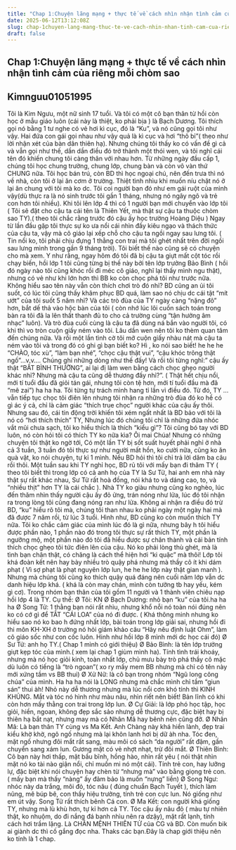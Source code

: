 ```yaml
---
title: "Chap 1:Chuyện lãng mạng + thực tế về cách nhìn nhận tình cảm của riêng mỗi chòm sao"
date: 2025-06-12T13:12:08Z
slug: chap-1chuyen-lang-mang-thuc-te-ve-cach-nhin-nhan-tinh-cam-cua-rieng-moi-chom-sao
draft: false
---
```


## Chap 1:Chuyện lãng mạng + thực tế về cách nhìn nhận tình cảm của riêng mỗi chòm sao

## Kimnguu01051995

Tôi là Kim Ngưu, một nữ sinh 17 tuổi. Và tôi có một cô bạn thân từ hồi còn học ở mẫu giáo luôn (cái này là thiệt, ko phải bịa ) là Bạch Dương. Tôi thích gọi nó bằng 1 tư nghe có vẻ hơi kì cục, đó là “Ku”, và nó cũng gọi tôi như vậy. Hai đứa con gái gọi nhau như vậy quả là kì cục và hơi “thô bỉ”( theo như lời nhận xét của bàn dân thiên hạ). Nhưng chúng tôi thấy ko có vấn đề gì cả và vẫn gọi như thế, dần dần điều đó trở thành một thói wen, và tôi nghĩ cái tên đó khiến chung tôi càng thân với nhau hơn.
Từ những ngày đầu cấp 1, chúng tôi học chung trường, chung lớp, chung bàn và còn vô vàn thứ CHUNG nữa. Tôi học bán trú, còn BD thì học ngoại chú, nên đến trưa thì nó về nhà, còn tôi ở lại ăn cơm ở trường. Thiệt tình nhìu khi muốn níu chặt nó ở lại ăn chung với tôi mà ko dc. Tôi coi người bạn đó như em gái ruột của mình vậy(dù thực ra là nó sinh trước tôi gần 1 tháng, nhưng nó ngây ngô và trẻ con hơn tôi nhiều).
Khi tôi lên lớp 4 thì có 1 người bạn mới chuyển vào lớp tôi ( Tôi sẽ đặt cho cậu ta cái tên là Thiên Yết, mà thật sự cậu ta thuộc chòm sao TY).( theo tôi chắc rằng trước đó cậu ấy học trường Hoàng Diệu ) Ngay từ lần đầu gặp tôi thực sự ko ưa nổi cái nhìn đầy kiêu ngạo và thách thức của cậu ta, vậy mà cô giáo lại xếp chỗ cho cậu ta ngồi ngay sau lưng tôi. ( Tin nổi ko, tôi phải chịu đựng 1 thằng con trai mà tôi ghét nhất trên đời ngồi sau lưng mình trong gần 9 tháng trời). Tôi biết thế nào cũng sẽ có chuyện cho mà xem. Y như rằng, ngay hôm đó tôi đã bị cậu ta giựt mất cột tóc rồi chạy biến, hồi lớp 1 tôi cũng từng bị thế này bởi tên lớp trưởng Bảo Bình ( hồi đó ngày nào tôi cũng khóc rồi đi méc cô giáo, nghĩ lại thấy mình ngu thật), nhưng có vẻ như khi lớn hơn thì BB ko còn chọc phá tôi như trước nữa. Không hiểu sao tên này vẫn còn thích chơi trò đó nhỉ? BD cũng an ủi tôi suốt, có lúc tôi cũng thấy khâm phục BD quá, làm sao nó chịu dc cái tật “mít ướt” của tôi suốt 5 năm nhỉ?
Và các trò đùa của TY ngày càng “nặng đô” hơn, bắt dế thả vào hộc bàn của tôi ( còn nhớ lúc lôi cuốn sách toán trong bàn ra tôi đã la lên thất thanh đủ to cho cả trường cùng “tận hưởng âm nhạc” luôn).
Và trò đùa cuối cùng là cậu ta đã dùng ná bắn vào người tôi, có khi thì vo tròn cuộn giấy ném vào tôi. Lâu dần wen nên tôi ko thèm quan tâm đến chúng nữa. Và rồi một lần tình cờ tôi mở cuộn giấy nhàu nát mà cậu ta ném vào tôi và trong đó có ghi gì bạn biết ko? Hì , ko nói sao biết!  he he he
“CHÀO, tóc xù”, “làm bạn nhé”, “chọc cậu thật vui”, “cậu khóc trông thật ngố”…v.v….
Chúng ghi những dòng như thế đấy! Và rồi tôi từng nghĩ:” cậu ấy thật “BẤT BÌNH THƯỜNG”, ai lại đị làm wen bằng cách chọc ghẹo người khác nhỉ? Nhưng mà cậu ta cũng dễ thương đấy nhỉ?”. ( Thật hết chịu nổi, mới tí tuổi đầu đã giỏi tán gái, nhưng tôi còn tệ hơn, mới tí tuổi đầu mà đã “mê zai”) ha ha ha. Tôi từng tự trách mình hang tỉ lần vì điều đó.
Từ đó, TY …vẫn tiếp tục chọc tôi điên lên nhưng tôi nhận ra những trò đùa đó ko hề có gì ác ý cả, chỉ là cảm giác “thích true chọc” người khác của cậu ấy thôi.
Nhưng sau đó, cái tin động trời khiến tôi xém ngất nhất là BD bảo với tôi là nó có “hơi thích thích” TY, Nhưng lúc đó chúng tôi chỉ là những đứa nhóc vắt mũi chưa sạch, tôi ko hiểu thích là thích “kiểu gì”?
Tôi cũng bó tay với BD luôn, nó còn hỏi tôi có thích TY ko nữa kìa? Ôi mai Chúa!
Nhưng có những chuyện tôi thật ko ngờ tới, Có một lần TY bị sốt suất huyết phải nghỉ ở nhà cả 3 tuần, 3 tuần đó tôi thực sự như người mất hồn, ko cười nữa, cũng ko ăn quà vặt, ko nói chuyện, tự kỉ 1 mình. Nếu BD hỏi thì tôi chỉ trả lời dăm ba câu rồi thôi. Một tuần sau khi TY nghỉ học, BD rủ tôi với mấy bạn đi thăm TY ( theo tôi biết thì trong lớp có cả anh họ của TY là Sư Tử, hai anh em nhà này thật sự rất khác nhau, Sư Tử rất hoà đồng, nói khá to và dáng cao, to, và “nhiều thịt” hơn TY là cái chắc ). Nhà TY ko giàu nhưng cũng ko nghèo, lúc đến thăm nhìn thấy người cậu ấy đỏ ửng, trán nóng như lửa, lúc đó tôi nhận ra trong lòng tôi cũng đang nóng ran như lửa. Không ai nhận ra điều đó trừ BD, “ku” hiểu rõ tôi mà, chúng tôi than nhau ko phải ngày một ngày hai mà đã được 7 năm rồi, từ lúc 3 tuổi.
Hình như, BD cũng ko còn muốn thích TY nữa. Tôi ko chắc cảm giác của mình lúc đó là gì nữa, nhưng bây h tôi hiểu được phần nào, 1 phần nào đó trong tôi thực sự rất thích TY, một phần là ngưỡng mộ, một phần nào đó tôi đã hiểu được sự chân thành và cái bản tính thích chọc ghẹo tôi tức điên lên của cậu. Nó ko phải lòng thù ghét, mà là tình bạn chân thật, có chăng là cách thể hiện hơi “ki quặc” mà thôi!
Lớp tôi khá đoàn kết nên hay bày nhiều trò quậy phá nhưng mà thầy cô ít khi dám phạt ( Vì sợ phạt là phạt nguyên lớp lun, he he he lớp này thật gian manh ). Nhưng mà chúng tôi cũng ko thích quậy quá đáng nên cuối năm lớp vẫn dc danh hiệu lớp khá. ( khá là còn may chán, mình còn tưởng tb hay yếu, kém gì cơ).
Trong nhóm bạn thân của tôi gồm 11 người và 1 thành viên chiêu nạp hồi lớp 4 là TY. Cụ thể:
Ø  Tôi: KN
Ø  Bạch Dương: nhỏ bạn “ku” của tôi.ha ha ha
Ø  Song Tử: 1 thằng bạn nói rất nhìu, nhưng khổ nỗi nó toàn nói đúng nên ko có cớ gì để TẮT “CÁI LOA” của nó đi được. ( Khá thông minh nhưng ko hiểu sao nó ko bao h đứng nhất lớp, bài toán trong lớp giải sai, nhưng hồi đi thi môn KH-XH ở trường nó hỏi giám khảo câu “Hãy nêu định luật Ohm”, làm cô giáo sốc như con cốc luôn. Hinh như hồi lớp 8 mình mới dc học cái đó)
Ø  Sư Tử: anh họ TY.( Chap 1 mình có giới thiệu)
Ø  Bảo Bình: là tên lớp trưởng giựt kẹp tóc của mình.( xem lại chap 1 giùm mình ha). Tính tình trái khoáy, nhưng mà nó học giỏi kinh, toàn nhất lớp, chủ mưu bày trò phá thầy cô mặc dù luôn có tiếng là “trò ngoan”( xo ry mấy mem BB nhưng mà chỉ có tên này mới xứng tầm vs BB thui)
Ø  Xử Nữ: là cô bạn trong nhóm “Ngũ long công chúa” của mình. Ha ha ha nói là LONG nhưng mà chắc mình chỉ tầm “giun sán” thui àh! Nhỏ này dễ thương nhưng mà lúc nổi cơn khó tính thì KINH KHỦNG. Mắt và tóc nó hình như màu nâu, nhìn riết nên biết! Bản lĩnh có khi còn hơn mấy thằng con trai trong lớp lun.
Ø  Cự Giải: là lớp phó học tập, học giỏi, hiền, ngoan, không đẹp sắc sảo nhưng dễ thương cực, đặc biệt hay bị thiên hạ bắt nạt, nhưng may mà có Nhân Mã hay bênh nên cũng đỡ.
Ø  Nhân Mã: Là bạn thân TY cùng vs Ma Kết. Anh Chàng này khá hiền lành, đẹp trai kiểu khờ khờ, ngô ngố nhưng mà lại khôn lanh hơi bị dữ àh nha. Tóc đen, mặt ngố nhưng đôi mắt rất sang, màu môi có sách “da người” rất đậm, gần chuyển sang xám lun. Gương mặt có vẻ nhợt nhạt, trừ đôi mắt.
Ø  Thiên Bình: Cô bạn này hơi thấp, mặt bầu bĩnh, hồng hào, nhìn rất yêu ( nói thật nhìn mặt nó ko tài nào giận nổi, chỉ muốn mi nó một cái). Tính trẻ con, hay lưỡng lự, đặc biệt khi nói chuyện hay chèn từ “nhưng mà” vào bằng giọng trẻ con. ( mấy bạn mà thấy “nàng” ấy đảm bảo là muốn “nựng” liền)
Ø  Song Ngư: nhóc này da trắng, môi đỏ, tóc nâu ( đúng chuẩn Bạch Tuyết ), thích làm nũng, mê búp bê, con thầy hiệu trưởng, tính trẻ con cực lun. Nó giống như em út vậy. Song Tử rất thích bênh Cá con.
Ø  Ma Kết: con người khá giống TY, nhưng mà lù khù hơn, tự kỉ hơn cả TY. Tóc cậu ấy nâu đỏ ( màu tự nhiên thật, ko nhuộm, do đi nắng đá banh nhìu nên ra dzậy), mặt rất lạnh, tính cách hơi trầm lặng. Là CHÂN MỆNH THIÊN TỬ của CG và BD. Còn muốn bik ai giành dc thì cố gắng đọc nha. Thaks các bạn.Đây là chap giới thiệu nên ko tính là 1 chap.